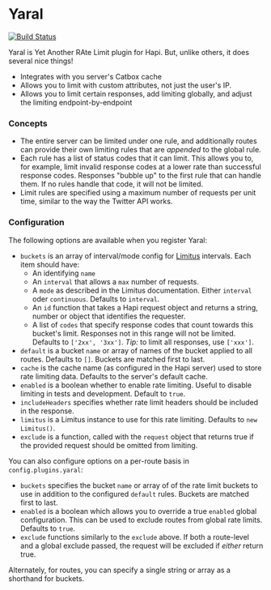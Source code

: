 # Yaral 

[![Build Status](https://img.shields.io/travis/WatchBeam/yaral.svg?style=flat-square)](https://travis-ci.org/WatchBeam/yaral)

Yaral is Yet Another RAte Limit plugin for Hapi. But, unlike others, it does several nice things!
 - Integrates with you server's Catbox cache
 - Allows you to limit with custom attributes, not just the user's IP.
 - Allows you to limit certain responses, add limiting globally, and adjust the limiting endpoint-by-endpoint

### Concepts

 * The entire server can be limited under one rule, and additionally routes can provide their own limiting rules that are _appended_ to the global rule.
 * Each rule has a list of status codes that it can limit. This allows you to, for example, limit invalid response codes at a lower rate than successful response codes. Responses "bubble up" to the first rule that can handle them. If no rules handle that code, it will not be limited.
 * Limit rules are specified using a maximum number of requests per unit time, similar to the way the Twitter API works.

### Configuration

The following options are available when you register Yaral:
 - `buckets` is an array of interval/mode config for [Limitus](https://github.com/MCProHosting/limitus#limitusrulename-rule) intervals. Each item should have:
    - An identifying `name`
    - An `interval` that allows a `max` number of requests.
    - A `mode` as described in the Limitus documentation. Either `interval` oder `continuous`. Defaults to `interval`.
    - An `id` function that takes a Hapi request object and returns a string, number or object that identifies the requester.
    - A list of `codes` that specify response codes that count towards this bucket's limit. Responses not in this range will not be limited. Defaults to `['2xx', '3xx']`. *Tip:* to limit all responses, use `['xxx']`.
 - `default` is a bucket `name` or array of names of the bucket applied to all routes. Defaults to `[]`. Buckets are matched first to last.
 - `cache` is the cache name (as configured in the Hapi server) used to store rate limiting data. Defaults to the server's default cache.
 - `enabled` is a boolean whether to enable rate limiting. Useful to disable limiting in tests and development. Default to `true`.
 - `includeHeaders` specifies whether rate limit headers should be included in the response.
 - `limitus` is a Limitus instance to use for this rate limiting. Defaults to `new Limitus()`.
 - `exclude` is a function, called with the `request` object that returns true if the provided request should be omitted from limiting.

You can also configure options on a per-route basis in `config.plugins.yaral`:
 - `buckets` specifies the bucket `name` or array of of the rate limit buckets to use in addition to the configured `default` rules. Buckets are matched first to last.
 - `enabled` is a boolean which allows you to override a true `enabled` global configuration. This can be used to exclude routes from global rate limits. Defaults to `true`.
 - `exclude` functions similarly to the `exclude` above. If both a route-level and a global exclude passed, the request will be excluded if _either_ return true.

Alternately, for routes, you can specify a single string or array as a shorthand for buckets.
